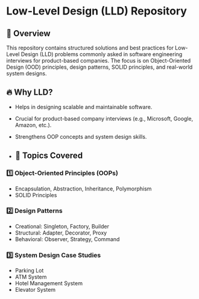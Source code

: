 # Low-Level Design (LLD) Repository

## 📌 Overview
This repository contains structured solutions and best practices for Low-Level Design (LLD) problems commonly asked in software engineering interviews for product-based companies. The focus is on Object-Oriented Design (OOD) principles, design patterns, SOLID principles, and real-world system designs.

## 🔥 Why LLD?
- Helps in designing scalable and maintainable software.
- Crucial for product-based company interviews (e.g., Microsoft, Google, Amazon, etc.).
- Strengthens OOP concepts and system design skills.

- ## 📖 Topics Covered
### 1️⃣ Object-Oriented Principles (OOPs)
- Encapsulation, Abstraction, Inheritance, Polymorphism
- SOLID Principles

### 2️⃣ Design Patterns
- Creational: Singleton, Factory, Builder
- Structural: Adapter, Decorator, Proxy
- Behavioral: Observer, Strategy, Command

### 3️⃣ System Design Case Studies
- Parking Lot
- ATM System
- Hotel Management System
- Elevator System
